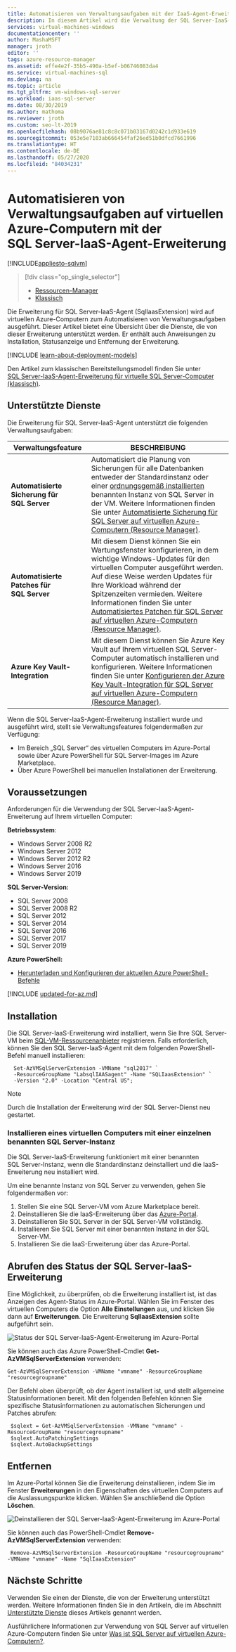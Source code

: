 ```yaml
---
title: Automatisieren von Verwaltungsaufgaben mit der IaaS-Agent-Erweiterung
description: In diesem Artikel wird die Verwaltung der SQL Server-IaaS-Agent-Erweiterung beschrieben, die bestimmte SQL Server-Verwaltungsaufgaben automatisiert. Dazu gehören die automatische Sicherung, das automatische Patchen und die Azure Key Vault-Integration.
services: virtual-machines-windows
documentationcenter: ''
author: MashaMSFT
manager: jroth
editor: ''
tags: azure-resource-manager
ms.assetid: effe4e2f-35b5-490a-b5ef-b06746083da4
ms.service: virtual-machines-sql
ms.devlang: na
ms.topic: article
ms.tgt_pltfrm: vm-windows-sql-server
ms.workload: iaas-sql-server
ms.date: 08/30/2019
ms.author: mathoma
ms.reviewer: jroth
ms.custom: seo-lt-2019
ms.openlocfilehash: 08b9076ae81c8c8c071b03167d0242c1d933e619
ms.sourcegitcommit: 053e5e7103ab666454faf26ed51b0dfcd7661996
ms.translationtype: HT
ms.contentlocale: de-DE
ms.lasthandoff: 05/27/2020
ms.locfileid: "84034231"
---
```

# <a name="automate-management-tasks-on-azure-virtual-machines-by-using-the-sql-server-iaas-agent-extension"></a>Automatisieren von Verwaltungsaufgaben auf virtuellen Azure-Computern mit der SQL Server-IaaS-Agent-Erweiterung
[!INCLUDE[appliesto-sqlvm](../../includes/appliesto-sqlvm.md)]


> [!div class="op_single_selector"]
> * [Ressourcen-Manager](sql-server-iaas-agent-extension-automate-management.md)
> * [Klassisch](../../../virtual-machines/windows/sqlclassic/virtual-machines-windows-classic-sql-server-agent-extension.md)

Die Erweiterung für SQL Server-IaaS-Agent (SqlIaasExtension) wird auf virtuellen Azure-Computern zum Automatisieren von Verwaltungsaufgaben ausgeführt. Dieser Artikel bietet eine Übersicht über die Dienste, die von dieser Erweiterung unterstützt werden. Er enthält auch Anweisungen zu Installation, Statusanzeige und Entfernung der Erweiterung.

[!INCLUDE [learn-about-deployment-models](../../../../includes/learn-about-deployment-models-rm-include.md)]

Den Artikel zum klassischen Bereitstellungsmodell finden Sie unter [SQL Server-IaaS-Agent-Erweiterung für virtuelle SQL Server-Computer (klassisch)](../../../virtual-machines/windows/sqlclassic/virtual-machines-windows-classic-sql-server-agent-extension.md).


## <a name="supported-services"></a>Unterstützte Dienste
Die Erweiterung für SQL Server-IaaS-Agent unterstützt die folgenden Verwaltungsaufgaben:

| Verwaltungsfeature | BESCHREIBUNG |
| --- | --- |
| **Automatisierte Sicherung für SQL Server** |Automatisiert die Planung von Sicherungen für alle Datenbanken entweder der Standardinstanz oder einer [ordnungsgemäß installierten](frequently-asked-questions-faq.md#administration) benannten Instanz von SQL Server in der VM. Weitere Informationen finden Sie unter [Automatisierte Sicherung für SQL Server auf virtuellen Azure-Computern (Resource Manager)](automated-backup-sql-2014.md). |
| **Automatisierte Patches für SQL Server** |Mit diesem Dienst können Sie ein Wartungsfenster konfigurieren, in dem wichtige Windows-Updates für den virtuellen Computer ausgeführt werden. Auf diese Weise werden Updates für Ihre Workload während der Spitzenzeiten vermieden. Weitere Informationen finden Sie unter [Automatisiertes Patchen für SQL Server auf virtuellen Azure-Computern (Resource Manager)](automated-patching.md). |
| **Azure Key Vault-Integration** |Mit diesem Dienst können Sie Azure Key Vault auf Ihrem virtuellen SQL Server-Computer automatisch installieren und konfigurieren. Weitere Informationen finden Sie unter [Konfigurieren der Azure Key Vault-Integration für SQL Server auf virtuellen Azure-Computern (Resource Manager)](azure-key-vault-integration-configure.md). |

Wenn die SQL Server-IaaS-Agent-Erweiterung installiert wurde und ausgeführt wird, stellt sie Verwaltungsfeatures folgendermaßen zur Verfügung:

* Im Bereich „SQL Server“ des virtuellen Computers im Azure-Portal sowie über Azure PowerShell für SQL Server-Images im Azure Marketplace.
* Über Azure PowerShell bei manuellen Installationen der Erweiterung. 

## <a name="prerequisites"></a>Voraussetzungen
Anforderungen für die Verwendung der SQL Server-IaaS-Agent-Erweiterung auf Ihrem virtuellen Computer:

**Betriebssystem**:

* Windows Server 2008 R2
* Windows Server 2012
* Windows Server 2012 R2
* Windows Server 2016
* Windows Server 2019 

**SQL Server-Version:**

* SQL Server 2008 
* SQL Server 2008 R2
* SQL Server 2012
* SQL Server 2014
* SQL Server 2016
* SQL Server 2017
* SQL Server 2019

**Azure PowerShell:**

* [Herunterladen und Konfigurieren der aktuellen Azure PowerShell-Befehle](/powershell/azure/overview)

[!INCLUDE [updated-for-az.md](../../../../includes/updated-for-az.md)]


##  <a name="installation"></a>Installation
Die SQL Server-IaaS-Erweiterung wird installiert, wenn Sie Ihre SQL Server-VM beim [SQL-VM-Ressourcenanbieter](sql-vm-resource-provider-register.md) registrieren. Falls erforderlich, können Sie den SQL Server-IaaS-Agent mit dem folgenden PowerShell-Befehl manuell installieren: 

  ```powershell-interactive
    Set-AzVMSqlServerExtension -VMName "sql2017" `
    -ResourceGroupName "LabsqlIAASagent" -Name "SQLIaasExtension" `
    -Version "2.0" -Location "Central US";  
  ```

> [!NOTE]
> Durch die Installation der Erweiterung wird der SQL Server-Dienst neu gestartet. 


### <a name="install-on-a-vm-with-a-single-named-sql-server-instance"></a>Installieren eines virtuellen Computers mit einer einzelnen benannten SQL Server-Instanz
Die SQL Server-IaaS-Erweiterung funktioniert mit einer benannten SQL Server-Instanz, wenn die Standardinstanz deinstalliert und die IaaS-Erweiterung neu installiert wird.

Um eine benannte Instanz von SQL Server zu verwenden, gehen Sie folgendermaßen vor:
   1. Stellen Sie eine SQL Server-VM vom Azure Marketplace bereit. 
   1. Deinstallieren Sie die IaaS-Erweiterung über das [Azure-Portal](https://portal.azure.com).
   1. Deinstallieren Sie SQL Server in der SQL Server-VM vollständig.
   1. Installieren Sie SQL Server mit einer benannten Instanz in der SQL Server-VM. 
   1. Installieren Sie die IaaS-Erweiterung über das Azure-Portal.  


## <a name="get-the-status-of-the-sql-server-iaas-extension"></a>Abrufen des Status der SQL Server-IaaS-Erweiterung
Eine Möglichkeit, zu überprüfen, ob die Erweiterung installiert ist, ist das Anzeigen des Agent-Status im Azure-Portal. Wählen Sie im Fenster des virtuellen Computers die Option **Alle Einstellungen** aus, und klicken Sie dann auf **Erweiterungen**. Die Erweiterung **SqlIaasExtension** sollte aufgeführt sein.

![Status der SQL Server-IaaS-Agent-Erweiterung im Azure-Portal](./media/sql-server-iaas-agent-extension-automate-management/azure-rm-sql-server-iaas-agent-portal.png)

Sie können auch das Azure PowerShell-Cmdlet **Get-AzVMSqlServerExtension** verwenden:

   ```powershell-interactive
   Get-AzVMSqlServerExtension -VMName "vmname" -ResourceGroupName "resourcegroupname"
   ```

Der Befehl oben überprüft, ob der Agent installiert ist, und stellt allgemeine Statusinformationen bereit. Mit den folgenden Befehlen können Sie spezifische Statusinformationen zu automatischen Sicherungen und Patches abrufen:

   ```powershell-interactive
    $sqlext = Get-AzVMSqlServerExtension -VMName "vmname" -ResourceGroupName "resourcegroupname"
    $sqlext.AutoPatchingSettings
    $sqlext.AutoBackupSettings
   ```

## <a name="removal"></a>Entfernen
Im Azure-Portal können Sie die Erweiterung deinstallieren, indem Sie im Fenster **Erweiterungen** in den Eigenschaften des virtuellen Computers auf die Auslassungspunkte klicken. Wählen Sie anschließend die Option **Löschen**.

![Deinstallieren der SQL Server-IaaS-Agent-Erweiterung im Azure-Portal](./media/sql-server-iaas-agent-extension-automate-management/azure-rm-sql-server-iaas-agent-uninstall.png)

Sie können auch das PowerShell-Cmdlet **Remove-AzVMSqlServerExtension** verwenden:

   ```powershell-interactive
    Remove-AzVMSqlServerExtension -ResourceGroupName "resourcegroupname" -VMName "vmname" -Name "SqlIaasExtension"
   ```

## <a name="next-steps"></a>Nächste Schritte
Verwenden Sie einen der Dienste, die von der Erweiterung unterstützt werden. Weitere Informationen finden Sie in den Artikeln, die im Abschnitt [Unterstützte Dienste](#supported-services) dieses Artikels genannt werden.

Ausführlichere Informationen zur Verwendung von SQL Server auf virtuellen Azure-Computern finden Sie unter [Was ist SQL Server auf virtuellen Azure-Computern?](sql-server-on-azure-vm-iaas-what-is-overview.md).
